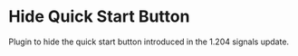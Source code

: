 # Hide Quick Start Button

Plugin to hide the quick start button introduced in the 1.204 signals update.


